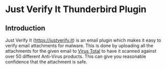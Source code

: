 # Just Verify It Thunderbird Plugin

## Introduction

Just Verify It (https://justverify.it) is an email plugin which makes it easy to verify email attachments for malware. This is done by uploading all the attachments for the given email to [Virus Total](www.virustotal.com) to have it scanned against over 50 different Anti-Virus products. This can give you reasonable confidence that the attachment is safe.  